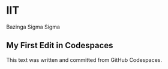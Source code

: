 # IIT
Bazinga
Sigma
Sigma


## My First Edit in Codespaces
This text was written and committed from GitHub Codespaces.